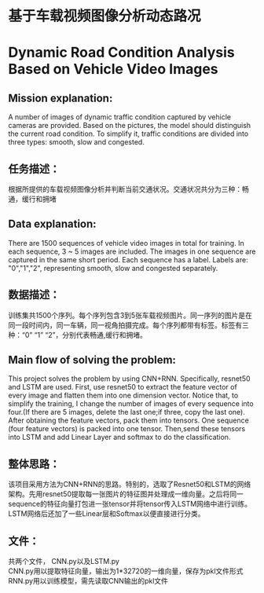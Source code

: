  
# 基于车载视频图像分析动态路况
# Dynamic Road Condition Analysis Based on Vehicle Video Images


## Mission explanation:
A number of images of dynamic traffic condition captured by vehicle cameras are provided. Based on the pictures, the model should distinguish the current road condition. To simplify it, traffic conditions are divided into three types: smooth, slow and congested.

## 任务描述：
根据所提供的车载视频图像分析并判断当前交通状况。交通状况共分为三种：畅通，缓行和拥堵


## Data explanation: 
There are 1500 sequences of vehicle video images in total for training. In each sequence, 3 ~ 5 images are included. The images in one sequence are captured in the same short period. Each sequence has a label. Labels are: "0","1","2", representing smooth, slow and congested separately.

## 数据描述：
训练集共1500个序列。每个序列包含3到5张车载视频图片。同一序列的图片是在同一段时间内，同一车辆，同一视角拍摄完成。每个序列都带有标签。标签有三种：“0” “1” “2”，分别代表畅通,缓行和拥堵。

## Main flow of solving the problem:
This project solves the problem by using CNN+RNN. Specifically, resnet50 and LSTM are used. First, use resnet50 to extract the feature vector of every image and flatten them into one dimension vector. Notice that, to simplify the training, I change the number of images of every sequence into four.(If there are 5 images, delete the last one;if three, copy the last one). After obtaining the feature vectors, pack them into tensors. One sequence (four feature vectors) is packed into one tensor. Then,send these tensors into LSTM and add Linear Layer and softmax to do the classification.

## 整体思路：
该项目采用方法为CNN+RNN的思路。特别的，选取了Resnet50和LSTM的网络架构。先用resnet50提取每一张图片的特征图并处理成一维向量。之后将同一sequence的特征向量打包进一张tensor并将tensor传入LSTM网络中进行训练。LSTM网络后还加了一些Linear层和Softmax以便直接进行分类。

## 文件：
共两个文件， CNN.py以及LSTM.py <br>
CNN.py用以提取特征向量，输出为1*32720的一维向量，保存为pkl文件形式
RNN.py用以训练模型，需先读取CNN输出的pkl文件




